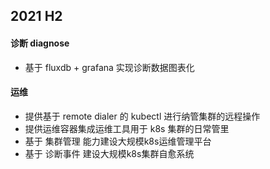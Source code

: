 ## 2021 H2


#### 诊断 diagnose
- 基于 fluxdb + grafana 实现诊断数据图表化

#### 运维
- 提供基于 remote dialer 的 kubectl 进行纳管集群的远程操作
- 提供运维容器集成运维工具用于 k8s 集群的日常管里
- 基于 集群管理 能力建设大规模k8s运维管理平台
- 基于 诊断事件 建设大规模k8s集群自愈系统
